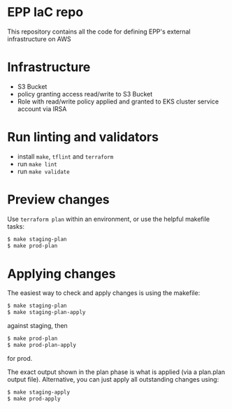 # EPP IaC repo

This repository contains all the code for defining EPP's external infrastructure on AWS

# Infrastructure

- S3 Bucket
- policy granting access read/write to S3 Bucket
- Role with read/write policy applied and granted to EKS cluster service account via IRSA

# Run linting and validators

- install `make`, `tflint` and `terraform`
- run `make lint`
- run `make validate`

# Preview changes

Use `terraform plan` within an environment, or use the helpful makefile tasks:

```bash
$ make staging-plan
$ make prod-plan
```

# Applying changes

The easiest way to check and apply changes is using the makefile:

```bash
$ make staging-plan
$ make staging-plan-apply
```
against staging, then

```bash
$ make prod-plan
$ make prod-plan-apply
```
for prod.

The exact output shown in the plan phase is what is applied (via a plan.plan output file). Alternative, you can just apply all outstanding changes using:

```bash
$ make staging-apply
$ make prod-apply
```
